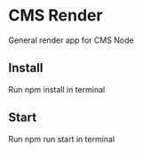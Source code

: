 # CMS Render
General render app for CMS Node

## Install
Run npm install in terminal

## Start
Run npm run start in terminal